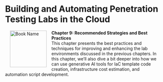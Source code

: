 # Building and Automating Penetration Testing Labs in the Cloud

<a href="https://www.packtpub.com/product/building-and-automating-penetration-testing-labs-in-the-cloud/9781837632398"><img src="https://content.packt.com/B19755/cover_image_small.jpg" alt="Book Name" height="120px" align="left" style="margin: 0px 15px; border-color: white; border-style: solid; border-width: 1px;"></a>

**Chapter 9: Recommended Strategies and Best Practices** <br />
This chapter presents the best practices and techniques for improving and enhancing the lab environments discussed in the previous chapters. In this chapter, we’ll also dive a bit deeper into how we can use generative AI tools for IaC template code creation, infrastructure cost estimation, and automation script development.

<br />
<br />
<br />